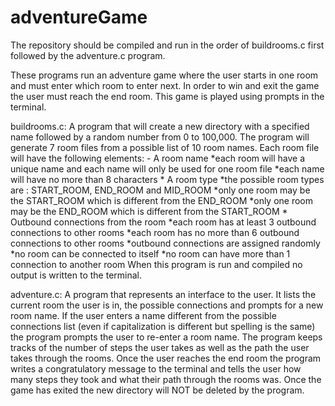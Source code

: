 # adventureGame
The repository should be compiled and run in the order of buildrooms.c first followed by the adventure.c program. 

These programs run an adventure game where the user starts in one room and must enter which room to enter next. 
In order to win and exit the game the user must reach the end room. This game is played using prompts in the 
terminal. 

buildrooms.c: A program that will create a new directory with a specified name followed by a random number from 0 to 100,000.
              The program will generate 7 room files from a possible list of 10 room names. 
              Each room file will have the following elements: 
                - A room name
                  *each room will have a unique name and each name will only be used for one room file
                  *each name will have no more than 8 characters 
                * A room type
                  *the possible room types are : START_ROOM, END_ROOM and MID_ROOM
                  *only one room may be the START_ROOM which is different from the END_ROOM
                  *only one room may be the END_ROOM which is different from the START_ROOM
                * Outbound connections from the room
                  *each room has at least 3 outbound connections to other rooms 
                  *each room has no more than 6 outbound connections to other rooms
                  *outbound connections are assigned randomly
                  *no room can be connected to itself 
                  *no room can have more than 1 connection to another room
             When this program is run and compiled no output is written to the terminal. 
             
adventure.c: A program that represents an interface to the user. 
             It lists the current room the user is in, the possible connections and prompts for a new room name.
             If the user enters a name different from the possible connections list (even if capitalization is different but spelling is the same) the program prompts the user to re-enter a room name.
             The program keeps tracks of the number of steps the user takes as well as the path the user takes through the rooms.
             Once the user reaches the end room the program writes a congratulatory message to the terminal and tells the user how many steps they took and what their path through the rooms was.
             Once the game has exited the new directory will NOT be deleted by the program. 
